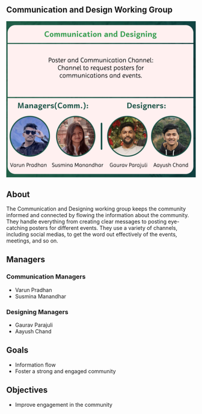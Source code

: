## Communication and Design Working Group

![Communication and Design Working Group](communication_designing_wg.png)

## About

The Communication and Designing working group keeps the community informed and connected by flowing the information about the community. They handle everything from creating clear messages to posting eye-catching posters for different events. They use a variety of channels, including social medias, to get the word out effectively of the events, meetings, and so on.

## Managers

### Communication Managers

- Varun Pradhan
- Susmina Manandhar

### Designing Managers

- Gaurav Parajuli
- Aayush Chand

## Goals

- Information flow
- Foster a strong and engaged community

## Objectives

- Improve engagement in the community
